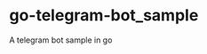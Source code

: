 # go-telegram-bot_sample

<!--

#field

#groups
Bot

#languages
Go

#frames and libs

-->

A telegram bot sample in go
